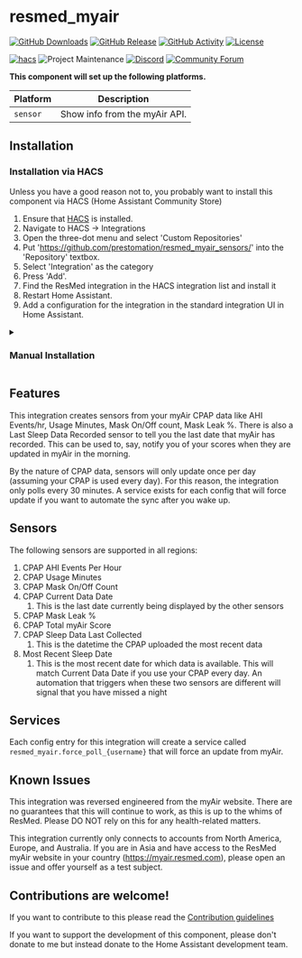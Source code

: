 # resmed_myair

[![GitHub Downloads][downloads-shield]][releases]
[![GitHub Release][releases-shield]][releases]
[![GitHub Activity][commits-shield]][commits]
[![License][license-shield]](LICENSE)

[![hacs][hacsbadge]][hacs]
![Project Maintenance][maintenance-shield]
[![Discord][discord-shield]][discord]
[![Community Forum][forum-shield]][forum]

**This component will set up the following platforms.**

| Platform | Description                   |
| -------- | ----------------------------- |
| `sensor` | Show info from the myAir API. |

## Installation

### Installation via HACS

Unless you have a good reason not to, you probably want to install this component via HACS (Home Assistant Community Store)
1. Ensure that [HACS](https://hacs.xyz/) is installed.
1. Navigate to HACS -> Integrations
1. Open the three-dot menu and select 'Custom Repositories'
1. Put 'https://github.com/prestomation/resmed_myair_sensors/' into the 'Repository' textbox.
1. Select 'Integration' as the category
1. Press 'Add'.
1. Find the ResMed integration in the HACS integration list and install it
1. Restart Home Assistant.
1. Add a configuration for the integration in the standard integration UI in Home Assistant.

<details>
<summary><h3>Manual Installation</h3></summary>

You probably do not want to do this! Use the HACS method above unless you have a very good reason why you are installing manually

If you do need to install manually, you will know how this is done. You can install from source or use the latest release.
</details>

## Features

This integration creates sensors from your myAir CPAP data like AHI Events/hr, Usage Minutes, Mask On/Off count, Mask Leak %. There is also a Last Sleep Data Recorded sensor to tell you the last date that myAir has recorded. This can be used to, say, notify you of your scores when they are updated in myAir in the morning.

By the nature of CPAP data, sensors will only update once per day (assuming your CPAP is used every day). For this reason, the integration only polls every 30 minutes. A service exists for each config that will force update if you want to automate the sync after you wake up.

## Sensors

The following sensors are supported in all regions:

1. CPAP AHI Events Per Hour
1. CPAP Usage Minutes
1. CPAP Mask On/Off Count
1. CPAP Current Data Date
    1. This is the last date currently being displayed by the other sensors
1. CPAP Mask Leak %
1. CPAP Total myAir Score
1. CPAP Sleep Data Last Collected
    1. This is the datetime the CPAP uploaded the most recent data
1. Most Recent Sleep Date
    1. This is the most recent date for which data is available. This will match Current Data Date if you use your CPAP every day. An automation that triggers when these two sensors are different will signal that you have missed a night

## Services

Each config entry for this integration will create a service called `resmed_myair.force_poll_{username}` that will force an update from myAir.

## Known Issues

This integration was reversed engineered from the myAir website. There are no guarantees that this will continue to work, as this is up to the whims of ResMed. Please DO NOT rely on this for any health-related matters.

This integration currently only connects to accounts from North America, Europe, and Australia. If you are in Asia and have access to the ResMed myAir website in your country (https://myair.resmed.com), please open an issue and offer yourself as a test subject.

## Contributions are welcome!

If you want to contribute to this please read the [Contribution guidelines](CONTRIBUTING.md)

If you want to support the development of this component, please don't donate to me but instead donate to the Home Assistant development team.

[commits-shield]: https://img.shields.io/github/commit-activity/y/prestomation/resmed_myair_sensors.svg?style=for-the-badge
[commits]: https://github.com/prestomation/resmed_myair_sensors/commits/master
[hacs]: https://github.com/custom-components/hacs
[hacsbadge]: https://img.shields.io/badge/HACS-Custom-orange.svg?style=for-the-badge
[discord]: https://discord.gg/Qa5fW2R
[discord-shield]: https://img.shields.io/discord/330944238910963714.svg?style=for-the-badge
[forum-shield]: https://img.shields.io/badge/community-forum-brightgreen.svg?style=for-the-badge
[forum]: https://community.home-assistant.io/
[license-shield]: https://img.shields.io/github/license/prestomation/resmed_myair_sensors.svg?style=for-the-badge
[maintenance-shield]: https://img.shields.io/badge/maintainer-Preston%20Tamkin%20%40prestomation-blue.svg?style=for-the-badge
[downloads-shield]: https://img.shields.io/github/downloads/prestomation/resmed_myair_sensors/total.svg?style=for-the-badge
[releases-shield]: https://img.shields.io/github/release/prestomation/resmed_myair_sensors.svg?style=for-the-badge
[releases]: https://github.com/prestomation/resmed_myair_sensors/releases
